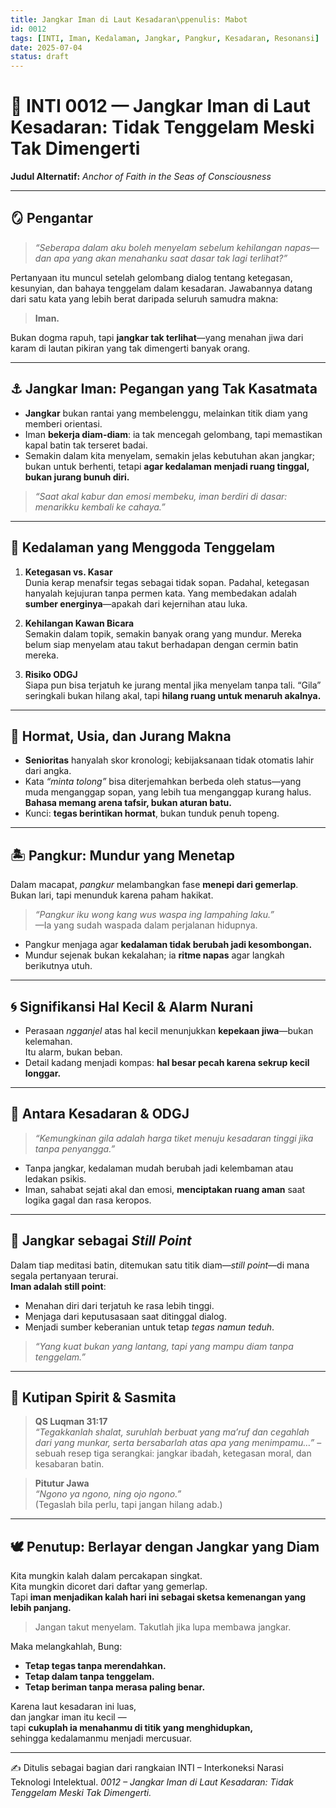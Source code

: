 ```yaml
---
title: Jangkar Iman di Laut Kesadaran\ppenulis: Mabot
id: 0012
tags: [INTI, Iman, Kedalaman, Jangkar, Pangkur, Kesadaran, Resonansi]
date: 2025-07-04
status: draft
---
```


# 🌊 INTI 0012 — Jangkar Iman di Laut Kesadaran: Tidak Tenggelam Meski Tak Dimengerti
**Judul Alternatif:** *Anchor of Faith in the Seas of Consciousness*

---

## 🪞 Pengantar

> *“Seberapa dalam aku boleh menyelam sebelum kehilangan napas—dan apa yang akan menahanku saat dasar tak lagi terlihat?”*

Pertanyaan itu muncul setelah gelombang dialog tentang ketegasan, kesunyian, dan bahaya tenggelam dalam kesadaran. Jawabannya datang dari satu kata yang lebih berat daripada seluruh samudra makna:

> **Iman.**

Bukan dogma rapuh, tapi **jangkar tak terlihat**—yang menahan jiwa dari karam di lautan pikiran yang tak dimengerti banyak orang.

---

## ⚓️ Jangkar Iman: Pegangan yang Tak Kasatmata

- **Jangkar** bukan rantai yang membelenggu, melainkan titik diam yang memberi orientasi.
- Iman **bekerja diam-diam**: ia tak mencegah gelombang, tapi memastikan kapal batin tak terseret badai.
- Semakin dalam kita menyelam, semakin jelas kebutuhan akan jangkar; bukan untuk berhenti, tetapi **agar kedalaman menjadi ruang tinggal, bukan jurang bunuh diri.**

> *“Saat akal kabur dan emosi membeku, iman berdiri di dasar: menarikku kembali ke cahaya.”*

---

## 🌊 Kedalaman yang Menggoda Tenggelam

1. **Ketegasan vs. Kasar**  
   Dunia kerap menafsir tegas sebagai tidak sopan. Padahal, ketegasan hanyalah kejujuran tanpa permen kata. Yang membedakan adalah **sumber energinya**—apakah dari kejernihan atau luka.

2. **Kehilangan Kawan Bicara**  
   Semakin dalam topik, semakin banyak orang yang mundur. Mereka belum siap menyelam atau takut berhadapan dengan cermin batin mereka.

3. **Risiko ODGJ**  
   Siapa pun bisa terjatuh ke jurang mental jika menyelam tanpa tali. “Gila” seringkali bukan hilang akal, tapi **hilang ruang untuk menaruh akalnya.**

---

## 🤝 Hormat, Usia, dan Jurang Makna

- **Senioritas** hanyalah skor kronologi; kebijaksanaan tidak otomatis lahir dari angka.
- Kata *“minta tolong”* bisa diterjemahkan berbeda oleh status—yang muda menganggap sopan, yang lebih tua menganggap kurang halus.  
  **Bahasa memang arena tafsir, bukan aturan batu.**
- Kunci: **tegas berintikan hormat**, bukan tunduk penuh topeng.

---

## 🏝️ Pangkur: Mundur yang Menetap

Dalam macapat, *pangkur* melambangkan fase **menepi dari gemerlap**. Bukan lari, tapi menunduk karena paham hakikat.

> *“Pangkur iku wong kang wus waspa ing lampahing laku.”*  
> —Ia yang sudah waspada dalam perjalanan hidupnya.

- Pangkur menjaga agar **kedalaman tidak berubah jadi kesombongan.**
- Mundur sejenak bukan kekalahan; ia **ritme napas** agar langkah berikutnya utuh.

---

## 🌀 Signifikansi Hal Kecil & Alarm Nurani

- Perasaan *ngganjel* atas hal kecil menunjukkan **kepekaan jiwa**—bukan kelemahan.  
  Itu alarm, bukan beban.
- Detail kadang menjadi kompas: **hal besar pecah karena sekrup kecil longgar.**

---

## 🧠 Antara Kesadaran & ODGJ

> *“Kemungkinan gila adalah harga tiket menuju kesadaran tinggi jika tanpa penyangga.”*

- Tanpa jangkar, kedalaman mudah berubah jadi kelembaman atau ledakan psikis.
- Iman, sahabat sejati akal dan emosi, **menciptakan ruang aman** saat logika gagal dan rasa keropos.

---

## 🌟 Jangkar sebagai *Still Point*

Dalam tiap meditasi batin, ditemukan satu titik diam—*still point*—di mana segala pertanyaan terurai.  
**Iman adalah still point**:  
- Menahan diri dari terjatuh ke rasa lebih tinggi.  
- Menjaga dari keputusasaan saat ditinggal dialog.  
- Menjadi sumber keberanian untuk tetap *tegas namun teduh*.

> *“Yang kuat bukan yang lantang, tapi yang mampu diam tanpa tenggelam.”*

---

## 📜 Kutipan Spirit & Sasmita

> **QS Luqman 31:17**  
> *“Tegakkanlah shalat, suruhlah berbuat yang ma’ruf dan cegahlah dari yang munkar, serta bersabarlah atas apa yang menimpamu…”*  – sebuah resep tiga serangkai: jangkar ibadah, ketegasan moral, dan kesabaran batin.

> **Pitutur Jawa**  
> *“Ngono ya ngono, ning ojo ngono.”*  
> (Tegaslah bila perlu, tapi jangan hilang adab.)

---

## 🕊️ Penutup: Berlayar dengan Jangkar yang Diam

Kita mungkin kalah dalam percakapan singkat.  
Kita mungkin dicoret dari daftar yang gemerlap.  
Tapi **iman menjadikan kalah hari ini sebagai sketsa kemenangan yang lebih panjang.**

> Jangan takut menyelam. Takutlah jika lupa membawa jangkar.

Maka melangkahlah, Bung:  
- **Tetap tegas tanpa merendahkan.**  
- **Tetap dalam tanpa tenggelam.**  
- **Tetap beriman tanpa merasa paling benar.**

Karena laut kesadaran ini luas,  
dan jangkar iman itu kecil —  
tapi **cukuplah ia menahanmu di titik yang menghidupkan,**  
sehingga kedalamanmu menjadi mercusuar.  

---
✍️ Ditulis sebagai bagian dari rangkaian INTI – Interkoneksi Narasi Teknologi Intelektual.
*0012 – Jangkar Iman di Laut Kesadaran: Tidak Tenggelam Meski Tak Dimengerti.*

